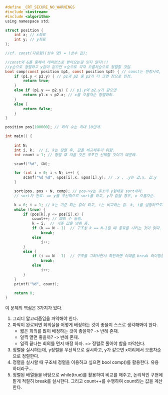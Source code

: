 ```c
#define _CRT_SECURE_NO_WARNINGS
#include <iostream>
#include <algorithm>
using namespace std;

struct position {
	int x; // x좌표
	int y; // y좌표
};

//cf. const(자료형)(상수 명) = (상수 값);

//const와 &를 통해서 레퍼런스로 받아오는걸 잊지 말자!!!
//y순으로 정렬하고 y값이 같으면 x순으로 각각 오름차순으로 정렬할 것임.
bool comp(const position &p1, const position &p2) { // const는 한정사로, 한정사가 붙은 변수는 상수로 취급된다.
	if (p1.y < p2.y) { // p1과 p2 중 p2가 더 크면 참으로 인정.
		return true;
	}
	else if (p1.y == p2.y) { // p1.y와 p2.y가 같으면
		return p1.x < p2.x; // x를 오름차순 정렬하라.
	}
	else {
		return false;
	}
}

position pos[100000]; // 회의 수는 최대 10만개.

int main() {
	
	int N;
	int i, k;  // i, k는 정렬 후, 값을 비교해주기 위함.
	int count = 1; // 정렬 후 처음 것은 무조건 선택할 것이기 때문에.

	scanf("%d", &N);

	for (int i = 0; i < N; i++) {
		scanf("%d %d", &pos[i].x, &pos[i].y); // .x , .y는 값.x, 값.y
	}

	sort(pos, pos + N, comp); // pos->y는 주소의 y형태로 sort하라.
	// sort가 완료. => y를 우선적으로 sort를 하고, y가 같을 경우, x 오름차순.

	k = 0; i = 1; // k는 기준 되는 값이 되고, i는 비교하는 값. k, i를 설정하므로써 비교한 값은 더이상 사용하지 않는다.
	while (true) {
		if (pos[k].y <= pos[i].x) {
			count++; // 회의 수 늘림.
			k = i;  // 기준 값을 맞춰 줌.
			if (k == N - 1)  // 구조상 k == N-1일 때 종료를 시키는 것이 맞다.
				break;
			else
				i++;
		}
		else {
			if (i == N - 1)  // 구조를 그려보면서 확인하면 이때쯤 break 타이밍임.
				break;
			else
				i++;
		}
	}
	printf("%d", count);

	return 0;
}
```

이 문제의 핵심은 3가지가 있다.

1. 그리디 알고리즘임을 파악해야 한다.
2. 파악이 완료되면 회의실을 어떻게 배정하는 것이 좋을지 스스로 생각해봐야 한다.
   - 짧은 회의를 많이 배정하는 것이 좋을까? -> 반례 존재.
   - 일찍 열면 좋을까? -> 반례 존재.
   - 일찍 끝나는 회의를 먼저 배정 하자. => 정렬로 풀어야 함을 파악한다.
3. 정렬을 실시하는데, y정렬을 우선적으로 실시하고, y가 같으면 x끼리에서 오름차순으로 정렬한다.
4. 정렬을 실시할 때 구조체 정렬을 이용하고 싶으면 bool comp()를 활용한다. 유용하더라구...
5. 정렬된 배열들을 바탕으로 while(true)를 활용하여 비교를 해주고, 논리적인 구현에 맡게 적절히 break를 실시한다. 그리고 count++를 수행하여 count라는 값을 계산한다.